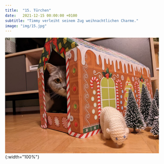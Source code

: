 ```yaml
---
title:  "15. Türchen"
date:   2021-12-15 00:00:00 +0100
subtitle: "Timmy verleiht seinem Zug weihnachtlichen Charme."
image: "img/15.jpg"
---
```


![Timmy](../img/15.jpg){:width="100%"}